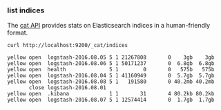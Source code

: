 ### list indices

The [cat API](https://www.elastic.co/guide/en/elasticsearch/reference/current/cat-indices.html)
provides stats on Elasticsearch indices in a human-friendly format. 

`curl http://localhost:9200/_cat/indices`

```text
yellow open  logstash-2016.08.05 5 1 21267808       0    3gb    3gb 
yellow open  logstash-2016.08.06 5 1 50171237       0  6.8gb  6.8gb 
yellow open  health              5 1        0       0   575b   575b 
yellow open  logstash-2016.08.04 5 1 41160949       0  5.7gb  5.7gb 
yellow open  logstash-2016.08.08 5 1   191580       0 40.2mb 40.2mb 
       close logstash-2016.08.01                                    
yellow open  .kibana             1 1       31       4 80.2kb 80.2kb 
yellow open  logstash-2016.08.07 5 1 12574414       0  1.7gb  1.7gb
```
